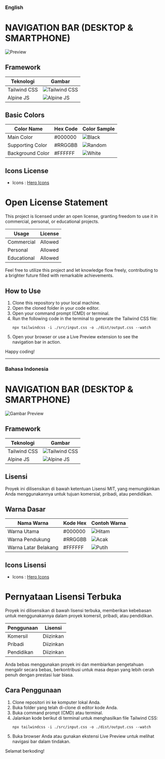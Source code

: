 ### English
# NAVIGATION BAR (DESKTOP & SMARTPHONE)

![Preview](https://github.com/yorisofficial/Plugin_widget/blob/main/All_Navbar/navbar_bottom_v2/img/Preview.png)

## Framework

| Teknologi        | Gambar                                                |
|------------------|------------------------------------------------------|
| Tailwind CSS     | ![Tailwind CSS](https://avatars.githubusercontent.com/u/67109815?s=40) |
| Alpine JS        | ![Alpine JS](https://avatars.githubusercontent.com/u/59030169?s=40) |

## Basic Colors

| Color Name         | Hex Code   | Color Sample   |
|--------------------|------------|----------------|
| Main Color         | #000000    | ![Black](https://via.placeholder.com/20/000000?text=+)     |
| Supporting Color   | #RRGGBB    | ![Random](https://via.placeholder.com/20/RRGGBB?text=+)    |
| Background Color   | #FFFFFF    | ![White](https://via.placeholder.com/20/FFFFFF?text=+)     |


## Icons License
- Icons : <a href="https://heroicons.com/">Hero Icons</a>

# Open License Statement

This project is licensed under an open license, granting freedom to use it in commercial, personal, or educational projects.

| Usage         | License  |
|---------------|----------|
| Commercial    | Allowed  |
| Personal      | Allowed  |
| Educational   | Allowed  |

Feel free to utilize this project and let knowledge flow freely, contributing to a brighter future filled with remarkable achievements.

## How to Use

1. Clone this repository to your local machine.
2. Open the cloned folder in your code editor.
3. Open your command prompt (CMD) or terminal.
4. Run the following code in the terminal to generate the Tailwind CSS file:
    ```
    npx tailwindcss -i ./src/input.css -o ./dist/output.css --watch
    ```
5. Open your browser or use a Live Preview extension to see the navigation bar in action.

Happy coding!

---------------------------------------------------------------------------------------------------------------------------

### Bahasa Indonesia
# NAVIGATION BAR (DESKTOP & SMARTPHONE)

![Gambar Preview](https://github.com/yorisofficial/Plugin_widget/blob/main/All_Navbar/navbar_bottom_v2/img/Preview.png)

## Framework

| Teknologi        | Gambar                                                |
|------------------|------------------------------------------------------|
| Tailwind CSS     | ![Tailwind CSS](https://avatars.githubusercontent.com/u/67109815?s=40) |
| Alpine JS        | ![Alpine JS](https://avatars.githubusercontent.com/u/59030169?s=40) |




## Lisensi

Proyek ini dilisensikan di bawah ketentuan Lisensi MIT, yang memungkinkan Anda menggunakannya untuk tujuan komersial, pribadi, atau pendidikan.

## Warna Dasar

| Nama Warna         | Kode Hex   | Contoh Warna   |
|--------------------|------------|----------------|
| Warna Utama        | #000000    | ![Hitam](https://via.placeholder.com/20/000000?text=+)    |
| Warna Pendukung    | #RRGGBB    | ![Acak](https://via.placeholder.com/20/RRGGBB?text=+)      |
| Warna Latar Belakang | #FFFFFF  | ![Putih](https://via.placeholder.com/20/FFFFFF?text=+)   |


## Icons Lisensi
- Icons : <a href="https://heroicons.com/">Hero Icons</a>

# Pernyataan Lisensi Terbuka

Proyek ini dilisensikan di bawah lisensi terbuka, memberikan kebebasan untuk menggunakannya dalam proyek komersil, pribadi, atau pendidikan.

| Penggunaan    | Lisensi   |
|--------------|-----------|
| Komersil     | Diizinkan |
| Pribadi      | Diizinkan |
| Pendidikan   | Diizinkan |

Anda bebas menggunakan proyek ini dan membiarkan pengetahuan mengalir secara bebas, berkontribusi untuk masa depan yang lebih cerah penuh dengan prestasi luar biasa.

## Cara Penggunaan

1. Clone repositori ini ke komputer lokal Anda.
2. Buka folder yang telah di-clone di editor kode Anda.
3. Buka command prompt (CMD) atau terminal.
4. Jalankan kode berikut di terminal untuk menghasilkan file Tailwind CSS:
    ```
    npx tailwindcss -i ./src/input.css -o ./dist/output.css --watch
    ```
5. Buka browser Anda atau gunakan ekstensi Live Preview untuk melihat navigasi bar dalam tindakan.

Selamat berkoding!

